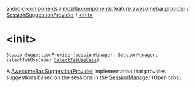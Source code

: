 [android-components](../../index.md) / [mozilla.components.feature.awesomebar.provider](../index.md) / [SessionSuggestionProvider](index.md) / [&lt;init&gt;](./-init-.md)

# &lt;init&gt;

`SessionSuggestionProvider(sessionManager: `[`SessionManager`](../../mozilla.components.browser.session/-session-manager/index.md)`, selectTabUseCase: `[`SelectTabUseCase`](../../mozilla.components.feature.tabs/-tabs-use-cases/-select-tab-use-case/index.md)`)`

A [AwesomeBar.SuggestionProvider](../../mozilla.components.concept.awesomebar/-awesome-bar/-suggestion-provider/index.md) implementation that provides suggestions based on the sessions in the
[SessionManager](../../mozilla.components.browser.session/-session-manager/index.md) (Open tabs).

